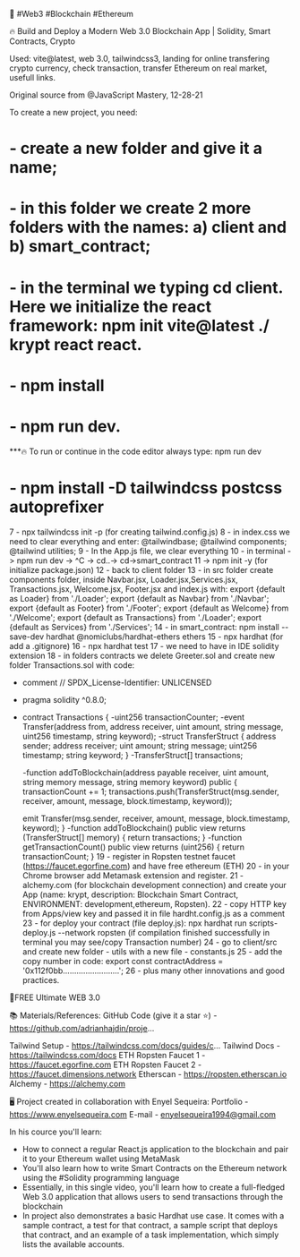 📧 #Web3 #Blockchain #Ethereum

🔥
Build and Deploy a Modern Web 3.0 Blockchain App | Solidity, Smart Contracts, Crypto

Used: vite@latest, web 3.0, tailwindcss3, landing for online transfering crypto currency, check transaction, transfer  Ethereum on real market, usefull links.

Original source from @JavaScript Mastery, 12-28-21 

To create a new project, you need:
# - create a new folder and give it a name;
# - in this folder we create 2 more folders with the names: a) client and b) smart_contract;
# - in the terminal we typing cd client. Here we initialize the react framework: npm init vite@latest ./ krypt react react. 
# - npm install
# - npm run dev.

***🔥 To run or continue in the code editor always type: npm run dev

# - npm install -D tailwindcss postcss autoprefixer
7 - npx tailwindcss init -p (for creating tailwind.config.js)
8 - in index.css we need to clear everything and enter:
@tailwindbase;
@tailwind components;
@tailwind utilities;
9 - In the App.js file, we clear everything
10 - in terminal -> npm run dev -> ^C -> cd..-> cd->smart_contract 
11 -> npm init -y (for initialize package.json)
12 - back to client folder
13 - in src folder create components folder, inside Navbar.jsx, Loader.jsx,Services.jsx, Transactions.jsx, Welcome.jsx, Footer.jsx and index.js with:
export {default as Loader} from './Loader';
export {default as Navbar} from './Navbar';
export {default as Footer} from './Footer';
export {default as Welcome} from './Welcome';
export {default as Transactions} from './Loader';
export {default as Services} from './Services';
14 - in smart_contract: 
npm install --save-dev hardhat @nomiclubs/hardhat-ethers ethers
15 - npx hardhat (for add a .gitignore)
16 - npx hardhat test 
17 - we need to have in IDE solidity extension
18 - in folders contracts we delete Greeter.sol and create new folder Transactions.sol with code:
- comment // SPDX_License-Identifier: UNLICENSED
- pragma solidity ^0.8.0;
- contract Transactions {
   -uint256 transactionCounter;
   -event Transfer(address from, address   receiver, uint amount, string message, uint256 timestamp, string keyword);
   -struct TransferStruct {
    address sender;
    address receiver;
    uint amount;
    string message; 
    uint256 timestamp; 
    string keyword;
   }
   -TransferStruct[] transactions;

   -function addToBlockchain(address payable receiver, uint amount, string memory message, string memory keyword) public {
    transactionCount += 1;
    transactions.push(TransferStruct(msg.sender, receiver, amount, message, block.timestamp, keyword));

    emit Transfer(msg.sender, receiver, amount, message, block.timestamp, keyword);
    }
  -function addToBlockchain() public view returns (TransferStruct[] memory) {
   return transactions;
    }
  -function getTransactionCount() public view returns (uint256) {
   return transactionCount;
    }
19 - register in Ropsten testnet faucet (https://faucet.egorfine.com) and have free ethereum (ETH)
20 - in your Chrome browser add Metamask extension and register.
21 - alchemy.com (for blockchain development connection) and create your App (name: krypt, description: Blockchain Smart Contract, ENVIRONMENT: development,ethereum, Ropsten).
22 - copy HTTP key from Apps/view key and passed it in file hardht.config.js as a comment
23 - for deploy your contract (file deploy.js): npx hardhat run scripts-deploy.js --network ropsten (if compilation finished successfully in terminal you may see/copy Transaction number)
24 - go to client/src and create new folder - utils with a new file - constants.js
25 - add the copy number in code:
    export const contractAddress = '0x112f0bb.........................';
26 - plus many other innovations and good practices.


📙FREE Ultimate WEB 3.0


📚 Materials/References:
GitHub Code (give it a star ⭐) - https://github.com/adrianhajdin/proje...

Tailwind Setup - https://tailwindcss.com/docs/guides/c...
Tailwind Docs - https://tailwindcss.com/docs
ETH Ropsten Faucet 1 - https://faucet.egorfine.com
ETH Ropsten Faucet 2 - https://faucet.dimensions.network
Etherscan - https://ropsten.etherscan.io
Alchemy - https://alchemy.com

🖥️ Project created in collaboration with Enyel Sequeira: 
Portfolio - https://www.enyelsequeira.com
E-mail - enyelsequeira1994@gmail.com

In his cource you'll learn:
- How to connect a regular React.js application to the blockchain and pair it to your Ethereum wallet using MetaMask
- You'll also learn how to write Smart Contracts on the Ethereum network using the #Solidity programming language
- Essentially, in this single video, you'll learn how to create a full-fledged Web 3.0 application that allows users to send transactions through the blockchain
- In project also demonstrates a basic Hardhat use case. It comes with a sample contract, a test for that contract, a sample script that deploys that contract, and an example of a task implementation, which simply lists the available accounts.